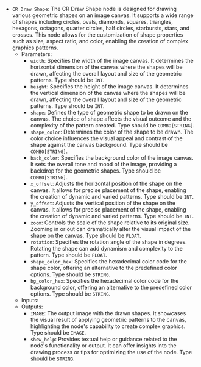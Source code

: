 - `CR Draw Shape`: The CR Draw Shape node is designed for drawing various geometric shapes on an image canvas. It supports a wide range of shapes including circles, ovals, diamonds, squares, triangles, hexagons, octagons, quarter circles, half circles, starbursts, stars, and crosses. This node allows for the customization of shape properties such as size, aspect ratio, and color, enabling the creation of complex graphics patterns.
    - Parameters:
        - `width`: Specifies the width of the image canvas. It determines the horizontal dimension of the canvas where the shapes will be drawn, affecting the overall layout and size of the geometric patterns. Type should be `INT`.
        - `height`: Specifies the height of the image canvas. It determines the vertical dimension of the canvas where the shapes will be drawn, affecting the overall layout and size of the geometric patterns. Type should be `INT`.
        - `shape`: Defines the type of geometric shape to be drawn on the canvas. The choice of shape affects the visual outcome and the complexity of the pattern created. Type should be `COMBO[STRING]`.
        - `shape_color`: Determines the color of the shape to be drawn. The color choice influences the visual appeal and contrast of the shape against the canvas background. Type should be `COMBO[STRING]`.
        - `back_color`: Specifies the background color of the image canvas. It sets the overall tone and mood of the image, providing a backdrop for the geometric shapes. Type should be `COMBO[STRING]`.
        - `x_offset`: Adjusts the horizontal position of the shape on the canvas. It allows for precise placement of the shape, enabling the creation of dynamic and varied patterns. Type should be `INT`.
        - `y_offset`: Adjusts the vertical position of the shape on the canvas. It allows for precise placement of the shape, enabling the creation of dynamic and varied patterns. Type should be `INT`.
        - `zoom`: Controls the scale of the shape relative to its original size. Zooming in or out can dramatically alter the visual impact of the shape on the canvas. Type should be `FLOAT`.
        - `rotation`: Specifies the rotation angle of the shape in degrees. Rotating the shape can add dynamism and complexity to the pattern. Type should be `FLOAT`.
        - `shape_color_hex`: Specifies the hexadecimal color code for the shape color, offering an alternative to the predefined color options. Type should be `STRING`.
        - `bg_color_hex`: Specifies the hexadecimal color code for the background color, offering an alternative to the predefined color options. Type should be `STRING`.
    - Inputs:
    - Outputs:
        - `IMAGE`: The output image with the drawn shapes. It showcases the visual result of applying geometric patterns to the canvas, highlighting the node's capability to create complex graphics. Type should be `IMAGE`.
        - `show_help`: Provides textual help or guidance related to the node's functionality or output. It can offer insights into the drawing process or tips for optimizing the use of the node. Type should be `STRING`.
